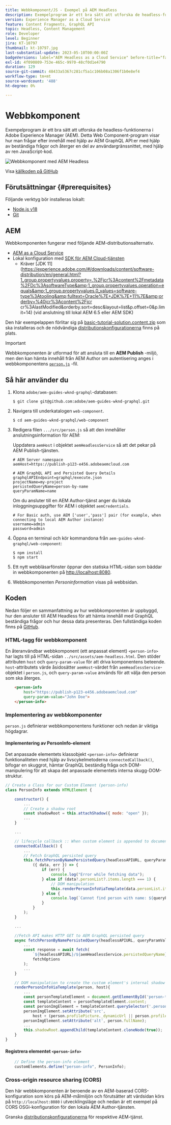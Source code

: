 ```yaml
---
title: Webbkomponent/JS - Exempel på AEM Headless
description: Exempelprogram är ett bra sätt att utforska de headless-funktionerna i Adobe Experience Manager (AEM). Den här webbkomponenten/JS-applikationen visar hur du ställer frågor till innehåll med hjälp av AEM GraphQL-API:er med beständiga frågor.
version: Experience Manager as a Cloud Service
feature: Content Fragments, GraphQL API
topic: Headless, Content Management
role: Developer
level: Beginner
jira: KT-10797
thumbnail: kt-10797.jpg
last-substantial-update: 2023-05-10T00:00:00Z
badgeVersions: label="AEM Headless as a Cloud Service" before-title="false"
exl-id: 4f090809-753e-465c-9970-48cf0d1e4790
duration: 129
source-git-commit: 48433a5367c281cf5a1c106b08a1306f1b0e8ef4
workflow-type: tm+mt
source-wordcount: '488'
ht-degree: 0%

---
```


# Webbkomponent

Exempelprogram är ett bra sätt att utforska de headless-funktionerna i Adobe Experience Manager (AEM). Detta Web Component-program visar hur man frågar efter innehåll med hjälp av AEM GraphQL API:er med hjälp av beständiga frågor och återger en del av användargränssnittet, med hjälp av ren JavaScript-kod.

![Webbkomponent med AEM Headless](./assets/web-component/web-component.png)

Visa [källkoden på GitHub](https://github.com/adobe/aem-guides-wknd-graphql/tree/main/web-component)

## Förutsättningar {#prerequisites}

Följande verktyg bör installeras lokalt:

+ [Node.js v18](https://nodejs.org/en/)
+ [Git](https://git-scm.com/)

## AEM

Webbkomponenten fungerar med följande AEM-distributionsalternativ.

+ [AEM as a Cloud Service](https://experienceleague.adobe.com/docs/experience-manager-cloud-service/content/implementing/deploying/overview.html?lang=sv-SE)
+ Lokal konfiguration med [SDK för AEM Cloud-tjänsten](https://experienceleague.adobe.com/docs/experience-manager-learn/cloud-service/local-development-environment-set-up/overview.html?lang=sv-SE)
   + Kräver [JDK 11](https://experience.adobe.com/#/downloads/content/software-distribution/en/general.html?1_group.propertyvalues.property=.%2Fjcr%3Acontent%2Fmetadata%2FDc%3AsoftwareType&amp;1_group.propertyvalues.operation=equals&amp;1_group.propertyvalues.0_values=software-type%3Atooling&amp;fulltext=Oracle%7E+JDK%7E+11%7E&amp;orderby=%40jcr%3Acontent%2Fjcr cr%3AlastModified&amp;orderby.sort=desc&amp;layout=list&amp;p.offset=0&amp;p.limit=14) (vid anslutning till lokal AEM 6.5 eller AEM SDK)

Den här exempelappen förlitar sig på [basic-tutorial-solution.content.zip](../multi-step/assets/explore-graphql-api/basic-tutorial-solution.content.zip) som ska installeras och de nödvändiga [distributionskonfigurationerna](../deployment/web-component.md) finns på plats.


>[!IMPORTANT]
>
>Webbkomponenten är utformad för att ansluta till en __AEM Publish__ -miljö, men den kan hämta innehåll från AEM Author om autentisering anges i webbkomponentens [`person.js`](https://github.com/adobe/aem-guides-wknd-graphql/blob/main/web-component/src/person.js#L11) -fil.

## Så här använder du

1. Klona `adobe/aem-guides-wknd-graphql`-databasen:

   ```shell
   $ git clone git@github.com:adobe/aem-guides-wknd-graphql.git
   ```

1. Navigera till underkatalogen `web-component`.

   ```shell
   $ cd aem-guides-wknd-graphql/web-component
   ```

1. Redigera filen `.../src/person.js` så att den innehåller anslutningsinformation för AEM:

   Uppdatera `aemHost` i objektet `aemHeadlessService` så att det pekar på AEM Publish-tjänsten.

   ```plain
   # AEM Server namespace
   aemHost=https://publish-p123-e456.adobeaemcloud.com
   
   # AEM GraphQL API and Persisted Query Details
   graphqlAPIEndpoint=graphql/execute.json
   projectName=my-project
   persistedQueryName=person-by-name
   queryParamName=name
   ```

   Om du ansluter till en AEM Author-tjänst anger du lokala inloggningsuppgifter för AEM i objektet `aemCredentials`.

   ```plain
   # For Basic auth, use AEM ['user','pass'] pair (for example, when connecting to local AEM Author instance)
   username=admin
   password=admin
   ```

1. Öppna en terminal och kör kommandona från `aem-guides-wknd-graphql/web-component`:

   ```shell
   $ npm install
   $ npm start
   ```

1. Ett nytt webbläsarfönster öppnar den statiska HTML-sidan som bäddar in webbkomponenten på [http://localhost:8080](http://localhost:8080).
1. Webbkomponenten _Personinformation_ visas på webbsidan.

## Koden

Nedan följer en sammanfattning av hur webbkomponenten är uppbyggd, hur den ansluter till AEM Headless för att hämta innehåll med GraphQL beständiga frågor och hur dessa data presenteras. Den fullständiga koden finns på [GitHub](https://github.com/adobe/aem-guides-wknd-graphql/tree/main/web-component).

### HTML-tagg för webbkomponent

En återanvändbar webbkomponent (ett anpassat element) `<person-info>` har lagts till på HTML-sidan `../src/assets/aem-headless.html`. Den stöder attributen `host` och `query-param-value` för att driva komponentens beteende. `host`-attributets värde åsidosätter `aemHost`-värdet från `aemHeadlessService`-objektet i `person.js`, och `query-param-value` används för att välja den person som ska återges.

```html
    <person-info 
        host="https://publish-p123-e456.adobeaemcloud.com"
        query-param-value="John Doe">
    </person-info>
```

### Implementering av webbkomponenter

`person.js` definierar webbkomponentens funktioner och nedan är viktiga högdagrar.

#### Implementering av PersonInfo-element

Det anpassade elementets klassobjekt `<person-info>` definierar funktionaliteten med hjälp av livscykelmetoderna `connectedCallback()`, bifogar en skuggrot, hämtar GraphQL beständig fråga och DOM-manipulering för att skapa det anpassade elementets interna skugg-DOM-struktur.

```javascript
// Create a Class for our Custom Element (person-info)
class PersonInfo extends HTMLElement {

    constructor() {
        ...
        // Create a shadow root
        const shadowRoot = this.attachShadow({ mode: "open" });
        ...
    }

    ...

    // lifecycle callback :: When custom element is appended to document
    connectedCallback() {
        ...
        // Fetch GraphQL persisted query
        this.fetchPersonByNamePersistedQuery(headlessAPIURL, queryParamValue).then(
            ({ data, err }) => {
                if (err) {
                    console.log("Error while fetching data");
                } else if (data?.personList?.items.length === 1) {
                    // DOM manipulation
                    this.renderPersonInfoViaTemplate(data.personList.items[0], host);
                } else {
                    console.log(`Cannot find person with name: ${queryParamValue}`);
                }
            }
        );
    }

    ...

    //Fetch API makes HTTP GET to AEM GraphQL persisted query
    async fetchPersonByNamePersistedQuery(headlessAPIURL, queryParamValue) {
        ...
        const response = await fetch(
            `${headlessAPIURL}/${aemHeadlessService.persistedQueryName}${encodedParam}`,
            fetchOptions
        );
        ...
    }

    // DOM manipulation to create the custom element's internal shadow DOM structure
    renderPersonInfoViaTemplate(person, host){
        ...
        const personTemplateElement = document.getElementById('person-template');
        const templateContent = personTemplateElement.content;
        const personImgElement = templateContent.querySelector('.person_image');
        personImgElement.setAttribute('src',
            host + (person.profilePicture._dynamicUrl || person.profilePicture._path));
        personImgElement.setAttribute('alt', person.fullName);
        ...
        this.shadowRoot.appendChild(templateContent.cloneNode(true));
    }
}
```

#### Registrera elementet `<person-info>`

```javascript
    // Define the person-info element
    customElements.define("person-info", PersonInfo);
```

### Cross-origin resource sharing (CORS)

Den här webbkomponenten är beroende av en AEM-baserad CORS-konfiguration som körs på AEM-målmiljön och förutsätter att värdsidan körs på `http://localhost:8080` i utvecklingsläge och nedan är ett exempel på CORS OSGi-konfiguration för den lokala AEM Author-tjänsten.

Granska [distributionskonfigurationerna](../deployment/web-component.md) för respektive AEM-tjänst.
